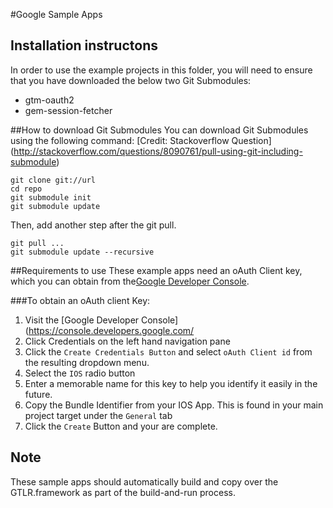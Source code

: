 #Google Sample Apps 

## Installation instructons
In order to use the example projects in this folder, you will need to ensure that you have downloaded the below two Git Submodules:
- gtm-oauth2
- gem-session-fetcher 


##How to download Git Submodules 
You can download Git Submodules using the following command: 
[Credit: Stackoverflow Question] (http://stackoverflow.com/questions/8090761/pull-using-git-including-submodule)


```
git clone git://url
cd repo
git submodule init
git submodule update
```

Then, add another step after the git pull.

```
git pull ...
git submodule update --recursive
```

##Requirements to use
These example apps need an oAuth Client key, which you can obtain from the[Google Developer Console](https://console.developers.google.com/).

###To obtain an oAuth client Key: 
1. Visit the [Google Developer Console](https://console.developers.google.com/
2. Click Credentials on the left hand navigation pane
3. Click the `Create Credentials Button` and select `oAuth Client id` from the resulting dropdown menu. 
4. Select the `IOS` radio button
5. Enter a memorable name for this key to help you identify it easily in the future. 
6. Copy the Bundle Identifier from your IOS App.  This is found in your main project target under the `General` tab
7. Click the `Create` Button and your are complete. 


## Note
These sample apps should automatically build and copy over the GTLR.framework as part of the build-and-run process.